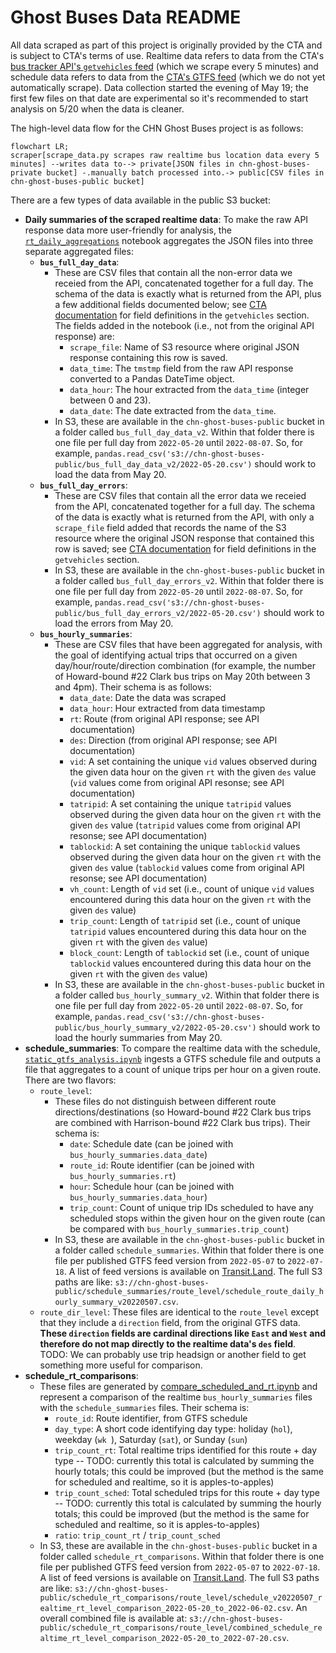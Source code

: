# Ghost Buses Data README

All data scraped as part of this project is originally provided by the CTA and is subject to CTA's terms of use. Realtime data refers to data from the CTA's [bus tracker API's `getvehicles` feed](https://www.transitchicago.com/developers/bustracker/) (which we scrape every 5 minutes) and schedule data refers to data from the [CTA's GTFS feed](https://www.transitchicago.com/developers/gtfs/) (which we do not yet automatically scrape). Data collection started the evening of May 19; the first few files on that date are experimental so it's recommended to start analysis on 5/20 when the data is cleaner.

The high-level data flow for the CHN Ghost Buses project is as follows:

```mermaid
flowchart LR;
scraper[scrape_data.py scrapes raw realtime bus location data every 5 minutes] --writes data to--> private[JSON files in chn-ghost-buses-private bucket] -.manually batch processed into.-> public[CSV files in chn-ghost-buses-public bucket]
```

There are a few types of data available in the public S3 bucket:

* **Daily summaries of the scraped realtime data**: To make the raw API response data more user-friendly for analysis, the [`rt_daily_aggregations`](https://github.com/chihacknight/chn-ghost-buses/blob/main/data_analysis/rt_daily_aggregations.ipynb) notebook aggregates the JSON files into three separate aggregated files:
    * **`bus_full_day_data`**: 
        * These are CSV files that contain all the non-error data we receied from the API, concatenated together for a full day. The schema of the data is exactly what is returned from the API, plus a few additional fields documented below; see [CTA documentation](https://www.transitchicago.com/assets/1/6/cta_Bus_Tracker_API_Developer_Guide_and_Documentation_20160929.pdf) for field definitions in the `getvehicles` section. The fields added in the notebook (i.e., not from the original API response) are:
            * `scrape_file`: Name of S3 resource where original JSON response containing this row is saved.
            * `data_time`: The `tmstmp` field from the raw API response converted to a Pandas DateTime object.
            * `data_hour`: The hour extracted from the `data_time` (integer between 0 and 23).
            * `data_date`: The date extracted from the `data_time`.
        * In S3, these are available in the `chn-ghost-buses-public` bucket in a folder called `bus_full_day_data_v2`. Within that folder there is one file per full day from `2022-05-20` until `2022-08-07`. So, for example, `pandas.read_csv('s3://chn-ghost-buses-public/bus_full_day_data_v2/2022-05-20.csv')` should work to load the data from May 20.
    * **`bus_full_day_errors`**: 
        * These are CSV files that contain all the error data we receied from the API, concatenated together for a full day. The schema of the data is exactly what is returned from the API, with only a `scrape_file` field added that records the name of the S3 resource where the original JSON response that contained this row is saved; see [CTA documentation](https://www.transitchicago.com/assets/1/6/cta_Bus_Tracker_API_Developer_Guide_and_Documentation_20160929.pdf) for field definitions in the `getvehicles` section. 
        * In S3, these are available in the `chn-ghost-buses-public` bucket in a folder called `bus_full_day_errors_v2`. Within that folder there is one file per full day from `2022-05-20` until `2022-08-07`. So, for example, `pandas.read_csv('s3://chn-ghost-buses-public/bus_full_day_errors_v2/2022-05-20.csv')` should work to load the errors from May 20.
    * **`bus_hourly_summaries`**: 
        * These are CSV files that have been aggregated for analysis, with the goal of identifying actual trips that occurred on a given day/hour/route/direction combination (for example, the number of Howard-bound #22 Clark bus trips on May 20th between 3 and 4pm). Their schema is as follows:
            * `data_date`: Date the data was scraped
            * `data_hour`: Hour extracted from data timestamp	
            * `rt`: Route (from original API response; see API documentation)	
            * `des`: Direction (from original API response; see API documentation)	
            * `vid`: A set containing the unique `vid` values observed during the given data hour on the given `rt` with the given `des` value (`vid` values come from original API resonse; see API documentation)	
            * `tatripid`: A set containing the unique `tatripid` values observed during the given data hour on the given `rt` with the given `des` value (`tatripid` values come from original API resonse; see API documentation)
            * `tablockid`: A set containing the unique `tablockid` values observed during the given data hour on the given `rt` with the given `des` value (`tablockid` values come from original API resonse; see API documentation)
            * `vh_count`: Length of `vid` set (i.e., count of unique `vid` values encountered during this data hour on the given `rt` with the given `des` value)
            * `trip_count`: Length of `tatripid` set (i.e., count of unique `tatripid` values encountered during this data hour on the given `rt` with the given `des` value)
            * `block_count`: Length of `tablockid` set (i.e., count of unique `tablockid` values encountered during this data hour on the given `rt` with the given `des` value)
        * In S3, these are available in the `chn-ghost-buses-public` bucket in a folder called `bus_hourly_summary_v2`. Within that folder there is one file per full day from `2022-05-20` until `2022-08-07`. So, for example, `pandas.read_csv('s3://chn-ghost-buses-public/bus_hourly_summary_v2/2022-05-20.csv')` should work to load the hourly summaries from May 20.
* **schedule_summaries**: To compare the realtime data with the schedule, [`static_gtfs_analysis.ipynb`](https://github.com/chihacknight/chn-ghost-buses/blob/main/data_analysis/static_gtfs_analysis.ipynb) ingests a GTFS schedule file and outputs a file that aggregates to a count of unique trips per hour on a given route. There are two flavors:
    * `route_level`: 
        * These files do not distinguish between different route directions/destinations (so Howard-bound #22 Clark bus trips are combined with Harrison-bound #22 Clark bus trips). Their schema is:
            * `date`: Schedule date (can be joined with `bus_hourly_summaries.data_date`)
            * `route_id`: Route identifier (can be joined with `bus_hourly_summaries.rt`)
            * `hour`: Schedule hour (can be joined with `bus_hourly_summaries.data_hour`)
            * `trip_count`: Count of unique trip IDs scheduled to have any scheduled stops within the given hour on the given route (can be compared with `bus_hourly_summaries.trip_count`)
        * In S3, these are available in the `chn-ghost-buses-public` bucket in a folder called `schedule_summaries`. Within that folder there is one file per published GTFS feed version from `2022-05-07` to `2022-07-18`. A list of feed versions is available on [Transit.Land](https://www.transit.land/feeds/f-dp3-cta). The full S3 paths are like: `s3://chn-ghost-buses-public/schedule_summaries/route_level/schedule_route_daily_hourly_summary_v20220507.csv`.
    * `route_dir_level`: These files are identical to the `route_level` except that they include a `direction` field, from the original GTFS data. **These `direction` fields are cardinal directions like `East` and  `West` and therefore do not map directly to the realtime data's `des` field**. TODO: We can probably use trip headsign or another field to get something more useful for comparison. 
* **schedule_rt_comparisons**: 
    * These files are generated by [compare_scheduled_and_rt.ipynb](https://github.com/chihacknight/chn-ghost-buses/blob/main/data_analysis/compare_scheduled_and_rt.ipynb) and represent a comparison of the realtime `bus_hourly_summaries` files with the `schedule_summaries` files. Their schema is: 
        * `route_id`: Route identifier, from GTFS schedule 
        * `day_type`: A short code identifying day type: holiday (`hol`), weekday (`wk `), Saturday (`sat`), or Sunday (`sun`)
        * `trip_count_rt`: Total realtime trips identified for this route + day type -- TODO: currently this total is calculated by summing the hourly totals; this could be improved (but the method is the same for scheduled and realtime, so it is apples-to-apples)
        * `trip_count_sched`: Total scheduled trips for this route + day type -- TODO: currently this total is calculated by summing the hourly totals; this could be improved (but the method is the same for scheduled and realtime, so it is apples-to-apples)
        * `ratio`: `trip_count_rt` / `trip_count_sched`
    * In S3, these are available in the `chn-ghost-buses-public` bucket in a folder called `schedule_rt_comparisons`. Within that folder there is one file per published GTFS feed version from `2022-05-07` to `2022-07-18`. A list of feed versions is available on [Transit.Land](https://www.transit.land/feeds/f-dp3-cta). The full S3 paths are like: `s3://chn-ghost-buses-public/schedule_rt_comparisons/route_level/schedule_v20220507_realtime_rt_level_comparison_2022-05-20_to_2022-06-02.csv`. An overall combined file is available at: `s3://chn-ghost-buses-public/schedule_rt_comparisons/route_level/combined_schedule_realtime_rt_level_comparison_2022-05-20_to_2022-07-20.csv`.